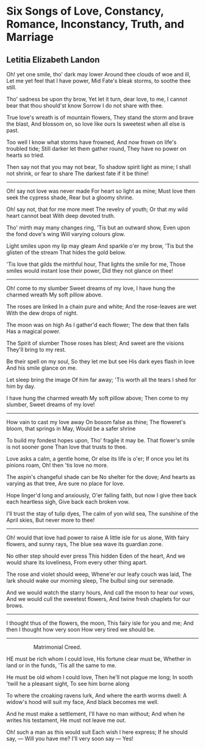 # Six Songs of Love, Constancy, Romance, Inconstancy, Truth, and Marriage
## Letitia Elizabeth Landon
Oh! yet one smile, tho' dark may lower
Around thee clouds of woe and ill,
Let me yet feel that I have power,
Mid Fate's bleak storms, to soothe thee still.

Tho' sadness be upon thy brow,
Yet let it turn, dear love, to me,
I cannot bear that thou should'st know
Sorrow I do not share with thee.

True love's wreath is of mountain flowers,
They stand the storm and brave the blast,
And blossom on, so love like ours
Is sweetest when all else is past.

Too well I know what storms have frowned,
And now frown on life's troubled tide;
Still darker let them gather round,
They have no power on hearts so tried.

Then say not that you may not bear,
To shadow spirit light as mine;
I shall not shrink, or fear to share
The darkest fate if it be thine!

* * *

Oh! say not love was never made
For heart so light as mine;
Must love then seek the cypress shade,
Rear but a gloomy shrine.

Oh! say not, that for me more meet
The revelry of youth;
Or that my wild heart cannot beat
With deep devoted truth.

Tho' mirth may many changes ring,
'Tis but an outward show,
Even upon the fond dove's wing
Will varying colours glow.

Light smiles upon my lip may gleam
And sparkle o'er my brow,
'Tis but the glisten of the stream
That hides the gold below.

'Tis love that gilds the mirthful hour,
That lights the smile for me,
Those smiles would instant lose their power,
Did they not glance on thee!

* * *

Oh! come to my slumber
Sweet dreams of my love,
I have hung the charmed wreath
My soft pillow above.

The roses are linked
In a chain pure and white;
And the rose-leaves are wet
With the dew drops of night.

The moon was on high
As I gather'd each flower;
The dew that then falls
Has a magical power.

The Spirit of slumber
Those roses has blest;
And sweet are the visions
They'll bring to my rest.

Be their spell on my soul,
So they let me but see
His dark eyes flash in love
And his smile glance on me.

Let sleep bring the image
Of him far away;
'Tis worth all the tears
I shed for him by day.

I have hung the charmed wreath
My soft pillow above;
Then come to my slumber,
Sweet dreams of my love!

* * *

How vain to cast my love away
On bosom false as thine;
The floweret's bloom, that springs in May,
Would be a safer shrine

To build my fondest hopes upon,
Tho' fragile it may be.
That flower's smile is not sooner gone
Than love that trusts to thee.

Love asks a calm, a gentle home,
Or else its life is o'er;
If once you let its pinions roam,
Oh! then 'tis love no more.

The aspin's changefuI shade can be
No shelter for the dove;
And hearts as varying as that tree,
Are sure no place for love.

Hope linger'd long and anxiously,
O'er failing faith, but now
I give thee back each heartless sigh,
Give back each broken vow.

I'll trust the stay of tulip dyes,
The calm of yon wild sea,
The sunshine of the April skies,
But never more to thee!

* * *

Oh! would that love had power to raise
A little isle for us alone,
With fairy flowers, and sunny rays,
The blue sea wave its guardian zone.

No other step should ever press
This hidden Eden of the heart,
And we would share its loveliness,
From every other thing apart.

The rose and violet should weep,
Whene'er our leafy couch was laid,
The lark should wake our morning sleep,
The bulbul sing our serenade.

And we would watch the starry hours,
And call the moon to hear our vows,
And we would cull the sweetest flowers,
And twine fresh chaplets for our brows.

* * *

I thought thus of the flowers, the moon,
This fairy isle for you and me;
And then I thought how very soon
How very tired we should be.

* * *

                  Matrimonial Creed.

HE must be rich whom I could love,
His fortune clear must be,
Whether in land or in the funds,
'Tis all the same to me.

He must be old whom I could love,
Then he'll not plague me long;
In sooth 'twill he a pleasant sight,
To see him borne along

To where the croaking ravens lurk,
And where the earth worms dwell:
A widow's hood will suit my face,
And black becomes me well.

And he must make a settlement,
I'll have no man without;
And when he writes his testament,
He must not leave me out.

Oh! such a man as this would suit
Each wish I here express;
If he should say, — Will you have me?
I'll very soon say — Yes! ⁠
